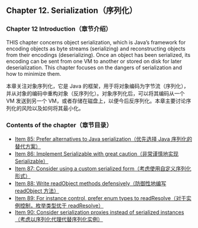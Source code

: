 ## Chapter 12. Serialization（序列化）

### Chapter 12 Introduction（章节介绍）

THIS chapter concerns object serialization, which is Java’s framework for encoding objects as byte streams (serializing) and reconstructing objects from their encodings (deserializing). Once an object has been serialized, its encoding can be sent from one VM to another or stored on disk for later deserialization. This chapter focuses on the dangers of serialization and how to minimize them.

本章关注对象序列化，它是 Java 的框架，用于将对象编码为字节流（序列化），并从对象的编码中重构对象（反序列化）。对象序列化后，可以将其编码从一个 VM 发送到另一个 VM，或者存储在磁盘上，以便今后反序列化。本章主要讨论序列化的风险以及如何将其最小化。

### Contents of the chapter（章节目录）
- [Item 85: Prefer alternatives to Java serialization（优先选择 Java 序列化的替代方案）](./Chapter-12/Chapter-12-Item-85-Prefer-alternatives-to-Java-serialization)
- [Item 86: Implement Serializable with great caution（非常谨慎地实现 Serializable）](./Chapter-12/Chapter-12-Item-86-Implement-Serializable-with-great-caution)
- [Item 87: Consider using a custom serialized form（考虑使用自定义序列化形式）](./Chapter-12/Chapter-12-Item-87-Consider-using-a-custom-serialized-form)
- [Item 88: Write readObject methods defensively（防御性地编写 readObject 方法）](./Chapter-12/Chapter-12-Item-88-Write-readObject-methods-defensively)
- [Item 89: For instance control, prefer enum types to readResolve（对于实例控制，枚举类型优于 readResolve）](./Chapter-12/Chapter-12-Item-89-For-instance-control-prefer-enum-types-to-readResolve)
- [Item 90: Consider serialization proxies instead of serialized instances（考虑以序列化代理代替序列化实例）](./Chapter-12/Chapter-12-Item-90-Consider-serialization-proxies-instead-of-serialized-instances)
